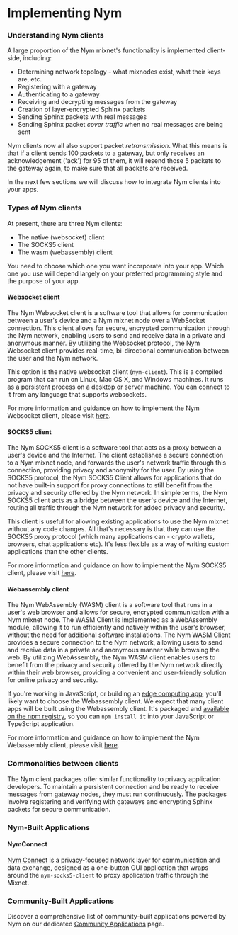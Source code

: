 # Implementing Nym 

### Understanding Nym clients

A large proportion of the Nym mixnet's functionality is implemented client-side, including:

* Determining network topology - what mixnodes exist, what their keys are, etc.
* Registering with a gateway
* Authenticating to a gateway
* Receiving and decrypting messages from the gateway
* Creation of layer-encrypted Sphinx packets
* Sending Sphinx packets with real messages
* Sending Sphinx packet *cover traffic* when no real messages are being sent

Nym clients now all also support packet *retransmission*. What this means is that if a client sends 100 packets to a gateway, but only receives an acknowledgement ('ack') for 95 of them, it will resend those 5 packets to the gateway again, to make sure that all packets are received.

In the next few sections we will discuss how to integrate Nym clients into your apps.
### Types of Nym clients

At present, there are three Nym clients:

* The native (websocket) client
* The SOCKS5 client
* The wasm (webassembly) client

You need to choose which one you want incorporate into your app. Which one you use will depend largely on your preferred programming style and the purpose of your app.

#### Websocket client

The Nym Websocket client is a software tool that allows for communication between a user's device and a Nym mixnet node over a WebSocket connection. This client allows for secure, encrypted communication through the Nym network, enabling users to send and receive data in a private and anonymous manner. By utilizing the Websocket protocol, the Nym Websocket client provides real-time, bi-directional communication between the user and the Nym network.

This option is the native websocket client (`nym-client`). This is a compiled program that can run on Linux, Mac OS X, and Windows machines. It runs as a persistent process on a desktop or server machine. You can connect to it from any language that supports websockets.

For more information and guidance on how to implement the Nym Websocket client, please visit [here](https://nymte.ch/docs/clients/websocket-client.html).

#### SOCKS5 client

The Nym SOCKS5 client is a software tool that acts as a proxy between a user's device and the Internet. The client establishes a secure connection to a Nym mixnet node, and forwards the user's network traffic through this connection, providing privacy and anonymity for the user. By using the SOCKS5 protocol, the Nym SOCKS5 Client allows for applications that do not have built-in support for proxy connections to still benefit from the privacy and security offered by the Nym network. In simple terms, the Nym SOCKS5 client acts as a bridge between the user's device and the Internet, routing all traffic through the Nym network for added privacy and security.

This client is useful for allowing existing applications to use the Nym mixnet without any code changes. All that's necessary is that they can use the SOCKS5 proxy protocol (which many applications can - crypto wallets, browsers, chat applications etc). It's less flexible as a way of writing custom applications than the other clients.

For more information and guidance on how to implement the Nym SOCKS5 client, please visit [here](https://nymtech.net/docs/stable/integrations/socks5-client).

#### Webassembly client

The Nym WebAssembly (WASM) client is a software tool that runs in a user's web browser and allows for secure, encrypted communication with a Nym mixnet node. The WASM Client is implemented as a WebAssembly module, allowing it to run efficiently and natively within the user's browser, without the need for additional software installations. The Nym WASM Client provides a secure connection to the Nym network, allowing users to send and receive data in a private and anonymous manner while browsing the web. By utilizing WebAssembly, the Nym WASM client enables users to benefit from the privacy and security offered by the Nym network directly within their web browser, providing a convenient and user-friendly solution for online privacy and security.

If you're working in JavaScript, or building an [edge computing app](https://en.wikipedia.org/wiki/Edge_computing), you'll likely want to choose the Webassembly client. We expect that many client apps will be built using the Webassembly client. It's packaged and [available on the npm registry](https://www.npmjs.com/login?next=%2Fpackage%2F%40nymproject%2Fnym-client-wasm), so you can `npm install it` into your JavaScript or TypeScript application.

For more information and guidance on how to implement the Nym Webassembly client, please visit [here](https://nymte.ch/docs/clients/webassembly-client.html).

### Commonalities between clients

The Nym client packages offer similar functionality to privacy application developers. To maintain a persistent connection and be ready to receive messages from gateway nodes, they must run continuously. The packages involve registering and verifying with gateways and encrypting Sphinx packets for secure communication.

### Nym-Built Applications

#### NymConnect

[Nym Connect](/quickstart/nymconnect-gui.html) is a privacy-focused network layer for communication and data exchange, designed as a one-button GUI application that wraps around the `nym-socks5-client` to proxy application traffic through the Mixnet.


### Community-Built Applications

Discover a comprehensive list of community-built applications powered by Nym on our dedicated [Community Applications](/community-resources/community-applications.md) page.
